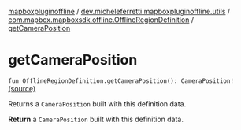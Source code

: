 [mapboxpluginoffline](../../index.md) / [dev.micheleferretti.mapboxpluginoffline.utils](../index.md) / [com.mapbox.mapboxsdk.offline.OfflineRegionDefinition](index.md) / [getCameraPosition](./get-camera-position.md)

# getCameraPosition

`fun OfflineRegionDefinition.getCameraPosition(): CameraPosition!` [(source)](https://github.com/xit0c/mapbox-plugin-offline/tree/master/mapboxpluginoffline/src/main/java/dev/micheleferretti/mapboxpluginoffline/utils/Extensions.kt#L52)

Returns a `CameraPosition` built with this definition data.

**Return**
a `CameraPosition` built with this definition data.

